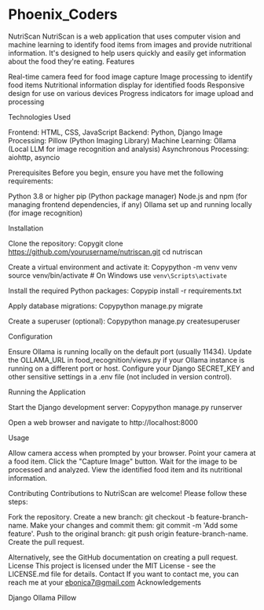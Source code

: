 # Phoenix_Coders

NutriScan
NutriScan is a web application that uses computer vision and machine learning to identify food items from images and provide nutritional information. It's designed to help users quickly and easily get information about the food they're eating.
Features

Real-time camera feed for food image capture
Image processing to identify food items
Nutritional information display for identified foods
Responsive design for use on various devices
Progress indicators for image upload and processing

Technologies Used

Frontend: HTML, CSS, JavaScript
Backend: Python, Django
Image Processing: Pillow (Python Imaging Library)
Machine Learning: Ollama (Local LLM for image recognition and analysis)
Asynchronous Processing: aiohttp, asyncio

Prerequisites
Before you begin, ensure you have met the following requirements:

Python 3.8 or higher
pip (Python package manager)
Node.js and npm (for managing frontend dependencies, if any)
Ollama set up and running locally (for image recognition)

Installation

Clone the repository:
Copygit clone https://github.com/yourusername/nutriscan.git
cd nutriscan

Create a virtual environment and activate it:
Copypython -m venv venv
source venv/bin/activate  # On Windows use `venv\Scripts\activate`

Install the required Python packages:
Copypip install -r requirements.txt

Apply database migrations:
Copypython manage.py migrate

Create a superuser (optional):
Copypython manage.py createsuperuser


Configuration

Ensure Ollama is running locally on the default port (usually 11434).
Update the OLLAMA_URL in food_recognition/views.py if your Ollama instance is running on a different port or host.
Configure your Django SECRET_KEY and other sensitive settings in a .env file (not included in version control).

Running the Application

Start the Django development server:
Copypython manage.py runserver

Open a web browser and navigate to http://localhost:8000

Usage

Allow camera access when prompted by your browser.
Point your camera at a food item.
Click the "Capture Image" button.
Wait for the image to be processed and analyzed.
View the identified food item and its nutritional information.

Contributing
Contributions to NutriScan are welcome! Please follow these steps:

Fork the repository.
Create a new branch: git checkout -b feature-branch-name.
Make your changes and commit them: git commit -m 'Add some feature'.
Push to the original branch: git push origin feature-branch-name.
Create the pull request.

Alternatively, see the GitHub documentation on creating a pull request.
License
This project is licensed under the MIT License - see the LICENSE.md file for details.
Contact
If you want to contact me, you can reach me at your ebonica7@gmail.com
Acknowledgements

Django
Ollama
Pillow
